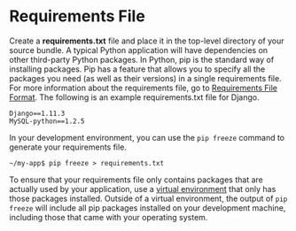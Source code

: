 # Requirements File<a name="python-configuration-requirements"></a>

Create a **requirements\.txt** file and place it in the top\-level directory of your source bundle\. A typical Python application will have dependencies on other third\-party Python packages\. In Python, pip is the standard way of installing packages\. Pip has a feature that allows you to specify all the packages you need \(as well as their versions\) in a single requirements file\. For more information about the requirements file, go to [Requirements File Format](https://pip.pypa.io/en/latest/reference/pip_install.html#requirements-file-format)\. The following is an example requirements\.txt file for Django\.

```
Django==1.11.3
MySQL-python==1.2.5
```

In your development environment, you can use the `pip freeze` command to generate your requirements file\.

```
~/my-app$ pip freeze > requirements.txt
```

To ensure that your requirements file only contains packages that are actually used by your application, use a [virtual environment](create-deploy-python-common-steps.md#python-common-setup-venv) that only has those packages installed\. Outside of a virtual environment, the output of `pip freeze` will include all pip packages installed on your development machine, including those that came with your operating system\.